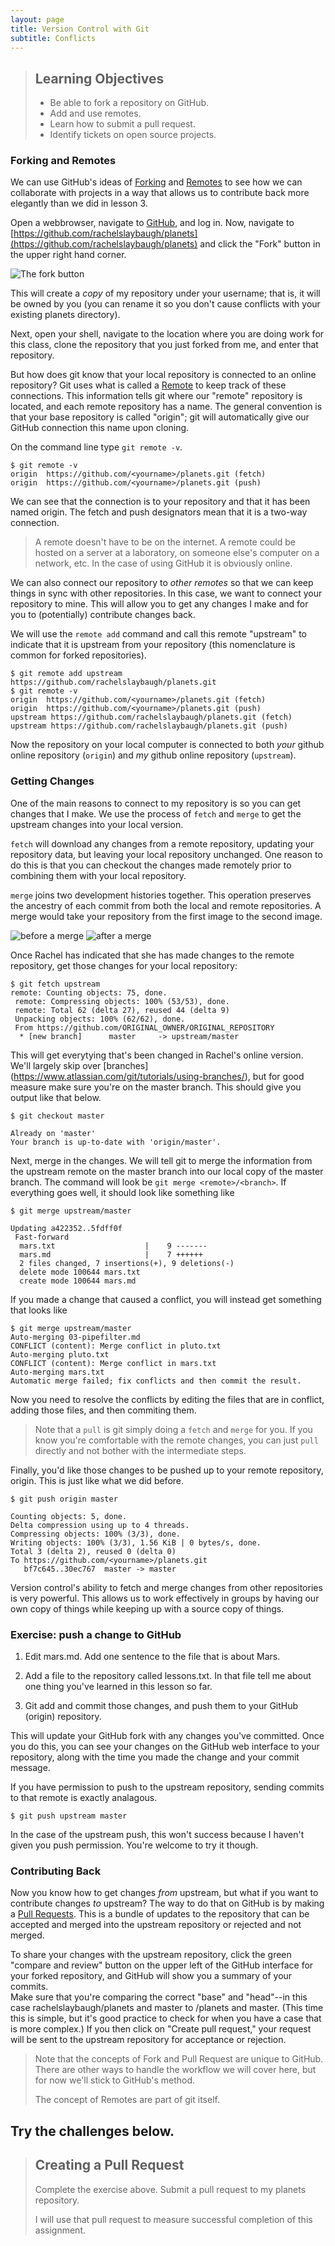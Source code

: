 ```yaml
---
layout: page
title: Version Control with Git
subtitle: Conflicts
---
```

> ## Learning Objectives 
>
> *   Be able to fork a repository on GitHub.
> *   Add and use remotes.
> *   Learn how to submit a pull request.
> *   Identify tickets on open source projects.


### Forking and Remotes
We can use GitHub's ideas of [Forking](https://help.github.com/articles/fork-a-repo/)
and [Remotes](https://help.github.com/articles/about-remote-repositories/)
to see how we can collaborate with projects in a way that allows us
to contribute back more elegantly than we did in lesson 3.

Open a webbrowser, navigate to [GitHub](https://github.com/), and log in. 
Now, navigate to [https://github.com/rachelslaybaugh/planets](https://github.com/rachelslaybaugh/planets) 
and click the "Fork" button in the upper right hand corner.

<img src="fig/fork.png" alt="The fork button" />

This will create a *copy* of my repository under your username; 
that is, it will be owned by you 
(you can rename it so you don't cause conflicts with your existing planets directory).

Next, open your shell, 
navigate to the location where you are doing work for this class,
clone the repository that you just forked from me,
and enter that repository.

But how does git know that your local repository is connected to an online repository?
Git uses what is called a [Remote](https://help.github.com/articles/about-remote-repositories/) to keep track of these connections. 
This information tells git where our "remote" repository is located,
and each remote repository has a name. 
The general convention is that your base repository is called "origin";
git will automatically give our GitHub connection this name upon cloning.

On the command line type `git remote -v`.

~~~
$ git remote -v
origin	https://github.com/<yourname>/planets.git (fetch)
origin	https://github.com/<yourname>/planets.git (push)
~~~ 

We can see that the connection is to your repository 
and that it has been named origin. 
The fetch and push designators mean that it is a two-way connection.

> A remote doesn't have to be on the internet.
> A remote could be hosted on a server at a laboratory,
> on someone else's computer on a network, etc.
> In the case of using GitHub it is obviously online.

We can also connect our repository to *other remotes* so 
that we can keep things in sync with other repositories.
In this case,  we want to connect your repository to mine.
This will allow you to get any changes I make 
and for you to (potentially) contribute changes back.

We will use the `remote add` command and 
call this remote "upstream" to indicate that it is upstream from 
your repository (this nomenclature is common for forked repositories).

~~~
$ git remote add upstream https://github.com/rachelslaybaugh/planets.git
$ git remote -v 
origin  https://github.com/<yourname>/planets.git (fetch)
origin  https://github.com/<yourname>/planets.git (push)
upstream https://github.com/rachelslaybaugh/planets.git (fetch)
upstream https://github.com/rachelslaybaugh/planets.git (push)
~~~

Now the repository on your local computer is connected to both
*your* github online repository (`origin`) and 
*my* github online repository (`upstream`). 


### Getting Changes
One of the main reasons to connect to my repository is so you can
get changes that I make. 
We use the process of `fetch` and `merge` to get the upstream changes
into your local version. 

`fetch` will download any changes from a remote repository, 
updating your repository data,
but leaving your local repository unchanged.
One reason to do this is that you can checkout the changes made remotely
prior to combining them with your local repository.

`merge` joins two development histories together. 
This operation preserves the ancestry of each commit from 
both the local and remote repositories. 
A merge would take your repository from the first image to the second image.

<img src="fig/pre-merge.png" alt="before a merge" />
<img src="fig/post-merge.png" alt="after a merge" />

Once Rachel has indicated that she has made changes to the remote repository,
get those changes for your local repository:

~~~
$ git fetch upstream
remote: Counting objects: 75, done.
 remote: Compressing objects: 100% (53/53), done.
 remote: Total 62 (delta 27), reused 44 (delta 9)
 Unpacking objects: 100% (62/62), done.
 From https://github.com/ORIGINAL_OWNER/ORIGINAL_REPOSITORY
  * [new branch]      master     -> upstream/master
~~~

This will get everytying that's been changed in Rachel's online version.
We'll largely skip over [branches] (https://www.atlassian.com/git/tutorials/using-branches/),
but for good measure make sure you're on the master branch.
This should give you output like that below.

~~~
$ git checkout master

Already on 'master'
Your branch is up-to-date with 'origin/master'.
~~~

Next, merge in the changes. 
We will tell git to merge the information from the upstream remote
on the master branch into our local copy of the master branch.
The command will look be `git merge <remote>/<branch>`.
If everything goes well, it should look like something like

~~~
$ git merge upstream/master

Updating a422352..5fdff0f
 Fast-forward
  mars.txt                    |    9 -------
  mars.md                     |    7 ++++++
  2 files changed, 7 insertions(+), 9 deletions(-)
  delete mode 100644 mars.txt
  create mode 100644 mars.md
~~~

If you made a change that caused a conflict, you will instead get something that looks like

~~~
$ git merge upstream/master
Auto-merging 03-pipefilter.md
CONFLICT (content): Merge conflict in pluto.txt
Auto-merging pluto.txt
CONFLICT (content): Merge conflict in mars.txt
Auto-merging mars.txt
Automatic merge failed; fix conflicts and then commit the result.
~~~

Now you need to resolve the conflicts by editing the files that are in conflict,
adding those files, and then commiting them. 

> Note that a `pull` is git simply doing a `fetch` and `merge` for you.
> If you know you're comfortable with the remote changes, 
> you can just `pull` directly and not bother with the intermediate steps.

Finally, you'd like those changes to be pushed up to your remote repository, origin.
This is just like what we did before.

~~~
$ git push origin master

Counting objects: 5, done.
Delta compression using up to 4 threads.
Compressing objects: 100% (3/3), done.
Writing objects: 100% (3/3), 1.56 KiB | 0 bytes/s, done.
Total 3 (delta 2), reused 0 (delta 0)
To https://github.com/<yourname>/planets.git
   bf7c645..30ec767  master -> master
~~~

Version control's ability to fetch and merge changes from other
repositories is very powerful. 
This allows us to work effectively in groups by having our own
copy of things while keeping up with a source copy of things.

### Exercise: push a change to GitHub
1. Edit mars.md. 
Add one sentence to the file that is about Mars.

2. Add a file to the repository called lessons.txt. 
In that file tell me about one thing you've learned in this lesson so far.

3. Git add and commit those changes, 
and push them to your GitHub (origin) repository.

This will update your GitHub fork with any changes you've committed.
Once you do this, you can see your changes on the GitHub web interface
to your repository, along with the time you made the change and
your commit message.

If you have permission to push to the upstream repository, sending
commits to that remote is exactly analagous.

    $ git push upstream master

In the case of the upstream push, this won't success because I haven't
given you push permission. You're welcome to try it though. 


### Contributing Back
Now you know how to get changes *from* upstream,
but what if you want to contribute changes *to* upstream?
The way to do that on GitHub is by making a
[Pull Requests](https://help.github.com/articles/using-pull-requests/).
This is a bundle of updates to the repository
that can be accepted and merged into the upstream repository or rejected
and not merged. 

To share your changes with the
upstream repository, click the green "compare and review" button on the upper
left of the GitHub interface for your forked repository, and
GitHub will show you a summary of your commits.  
Make sure that you're comparing the correct
"base" and "head"--in this case rachelslaybaugh/planets and master
to <yourname>/planets and master. (This time this is simple, but it's
good practice to check for when you have a case that is more complex.)
If you then
click on "Create pull request," your
request will be sent to the upstream repository for acceptance or
rejection.

> Note that the concepts of Fork and Pull Request are unique to GitHub.
> There are other ways to handle the workflow we will cover here, 
> but for now we'll stick to GitHub's method.
>
> The concept of Remotes are part of git itself.


## Try the challenges below.

> ## Creating a Pull Request
>
> Complete the exercise above.
> Submit a pull request to my planets repository. 
>
> I will use that pull request to measure successful completion of this assignment.

